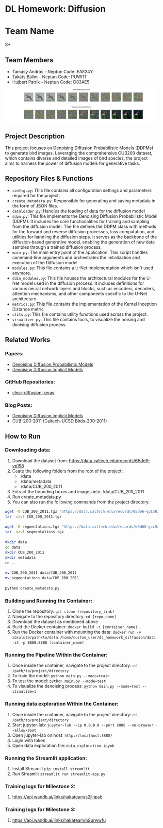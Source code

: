# DL Homework: Diffusion

# Team Name
S+

## Team Members
- Tamásy András - Neptun Code: EA824Y
- Takáts Bálint - Neptun Code: PUWI1T
- Hujbert Patrik - Neptun Code: D83AE5

![Forward process](images/forwardProcess.png)
![Backward process](images/backwardDenoising.png)


## Project Description
This project focuses on Denoising Diffusion Probabilistic Models (DDPMs) to generate bird images. Leveraging the comprehensive CUB200 dataset, which contains diverse and detailed images of bird species, the project aims to harness the power of diffusion models for generative tasks.

## Repository Files & Functions
- `config.py`: This file contains all configuration settings and parameters required for the project.
- `create_metadata.py`:  Responsible for generating and saving metadata in the form of JSON files. 
- `dataloader.py`: Handles the loading of data for the diffusion model
- `ddpm.py`: This file implements the Denoising Diffusion Probabilistic Model (DDPM). It includes the core functionalities for training and sampling from the diffusion model. The file defines the DDPM class with methods for the forward and reverse diffusion processes, loss computation, and utilities for handling the diffusion steps. It serves as the backbone of the diffusion-based generative model, enabling the generation of new data samples through a trained diffusion process.
- `main.py`: The main entry point of the application. This script handles command-line arguments and orchestrates the initialization and execution of the Diffusion model.
- `modules.py`: This file contains a U-Net implementation which isn't used anymore.
- `ddim_modules.py`: This file houses the architectural modules for the U-Net model used in the diffusion process. It includes definitions for various neural network layers and blocks, such as encoders, decoders, attention mechanisms, and other components specific to the U-Net architecture.
- `metrics.py`: This file contains the implementation of the Kernel Inception Distance metric
- `utils.py`: This file contains utility functions used across the project.
- `visualizer.py`: This file contains tools, to visualize the noising and donising diffusion process.

## Related Works
### Papers:
- [Denoising Diffusion Probabilistic Models](https://arxiv.org/abs/2006.11239)
- [Denoising Diffusion Implicit Models](https://arxiv.org/abs/2010.02502)

### GitHub Repositories:
- [clear-diffusion-keras](https://github.com/beresandras/clear-diffusion-keras)


### Blog Posts:
- [Denoising Diffusion Implicit Models](https://keras.io/examples/generative/ddim/)
- [CUB-200-2011 (Caltech-UCSD Birds-200-2011)](https://paperswithcode.com/dataset/cub-200-2011)

## How to Run

### Downloading data:
1. Download the dataset from: https://data.caltech.edu/records/65de6-vp158
2. Ceate the following folders from the root of the project:
    - ./data
    - ./data/metadata
    - ./data/CUB_200_2011
3. Extract the bounding boxes and images into ./data/CUB_200_2011
4. Run create_metadata.py
5. You can also run the following commands from the project directory:
```bash
wget -O CUB_200_2011.tgz "https://data.caltech.edu/records/65de6-vp158/files/CUB_200_2011.tgz?download=1"
tar -xzvf CUB_200_2011.tgz

wget -O segmentations.tgz "https://data.caltech.edu/records/w9d68-gec53/files/segmentations.tgz?download=1"
tar -xzvf segmentations.tgz

mkdir data
cd data
mkdir CUB_200_2011
mkdir metadata
cd ..

mv CUB_200_2011 data/CUB_200_2011
mv segmentations data/CUB_200_2011

python create_metadata.py

```

### Building and Running the Container:
1. Clone the repository: `git clone [repository_link]`
2. Navigate to the repository directory: `cd [repo_name]`
3. Download the dataset as mentioned above
4. Build the Docker container: `docker build -t [container_name] .`
5. Run the Docker container with mounting the data: `docker run -v absolute/path/to/data:/home/custom_user/dl_homework_diffusion/data -it -p 8888:8888 [container_name]`

### Running the Pipeline Within the Container:
1. Once inside the container, navigate to the project directory: `cd /path/to/project/directory`
2. To train the model: `python main.py --mode=train`
3. To test the model: `python main.py --mode=test`
4. To visualize the denoising process: `python main.py --mode=test --visualize=1`

### Running data exploration Within the Container:
1. Once inside the container, navigate to the project directory: `cd /path/to/project/directory`
2. Start jupyter-lab: `jupyter-lab --ip 0.0.0.0 --port 8888 --no-browser --allow-root`
3. Open jupyter-lab on host: `http://localhost:8888/`
4. Login with token
5. Open data exploration file: `data_exploration.ipynb`


### Running the Streamlit application:
1. Install Streamlit  `pip install streamlit`
2. Run Streamlit `streamlit run streamlit-app.py`

### Training logs for Milestone 2:
1. https://api.wandb.ai/links/hakateam/s2jlnpab
### Training logs for Milestone 3:
1. https://api.wandb.ai/links/hakateam/h9urwwfu
